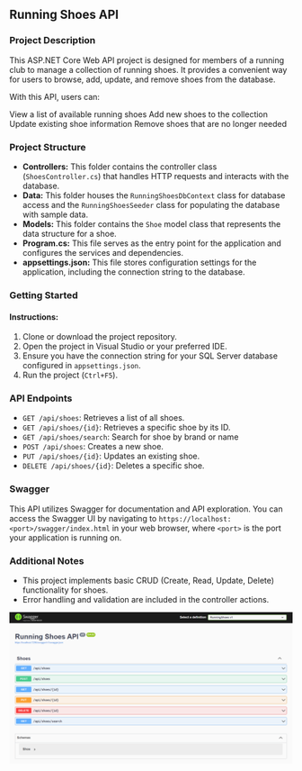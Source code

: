 
## Running Shoes API

### Project Description
This ASP.NET Core Web API project is designed for members of a running club to manage a collection of running shoes. It provides a convenient way for users to browse, add, update, and remove shoes from the database.

With this API, users can:

View a list of available running shoes
Add new shoes to the collection
Update existing shoe information
Remove shoes that are no longer needed

### Project Structure
- **Controllers:** This folder contains the controller class (`ShoesController.cs`) that handles HTTP requests and interacts with the database.
- **Data:** This folder houses the `RunningShoesDbContext` class for database access and the `RunningShoesSeeder` class for populating the database with sample data.
- **Models:** This folder contains the `Shoe` model class that represents the data structure for a shoe.
- **Program.cs:** This file serves as the entry point for the application and configures the services and dependencies.
- **appsettings.json:** This file stores configuration settings for the application, including the connection string to the database.

### Getting Started
#### Instructions:
1. Clone or download the project repository.
2. Open the project in Visual Studio or your preferred IDE.
3. Ensure you have the connection string for your SQL Server database configured in `appsettings.json`.
4. Run the project (`Ctrl+F5`).

### API Endpoints
- `GET /api/shoes`: Retrieves a list of all shoes.
- `GET /api/shoes/{id}`: Retrieves a specific shoe by its ID.
- `GET /api/shoes/search`: Search for shoe by brand or name
- `POST /api/shoes`: Creates a new shoe.
- `PUT /api/shoes/{id}`: Updates an existing shoe.
- `DELETE /api/shoes/{id}`: Deletes a specific shoe.

### Swagger
This API utilizes Swagger for documentation and API exploration. You can access the Swagger UI by navigating to `https://localhost:<port>/swagger/index.html` in your web browser, where `<port>` is the port your application is running on.

### Additional Notes
- This project implements basic CRUD (Create, Read, Update, Delete) functionality for shoes.
- Error handling and validation are included in the controller actions.

![Screenshot](https://github.com/Jackson1611/running-shoes-api/blob/main/media/swagger.png)

